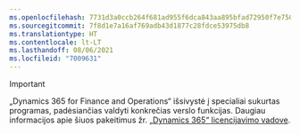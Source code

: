 ```yaml
---
ms.openlocfilehash: 7731d3a0ccb264f681ad955f6dca843aa895bfad72950f7e750efb143ae71391
ms.sourcegitcommit: 7f8d1e7a16af769adb43d1877c28fdce53975db8
ms.translationtype: HT
ms.contentlocale: lt-LT
ms.lasthandoff: 08/06/2021
ms.locfileid: "7009631"
---
```

> [!IMPORTANT]
> „Dynamics 365 for Finance and Operations“ išsivystė į specialiai sukurtas programas, padėsiančias valdyti konkrečias verslo funkcijas. Daugiau informacijos apie šiuos pakeitimus žr. [„Dynamics 365“ licencijavimo vadove](https://go.microsoft.com/fwlink/p/?LinkId=866544).
 
